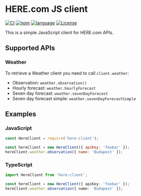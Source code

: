 # HERE.com JS client #

[![CI][ci-image]][ci-url] [![npm][npm-image]][npm-url] [![language][language-image]][language-url] [![License][license-image]][license-url]

[ci-image]: https://img.shields.io/github/workflow/status/raszi/here-client/Node.js%20CI/master
[ci-url]: https://github.com/raszi/here-client/actions?query=workflow%3A%22Node.js+CI%22
[npm-image]: https://img.shields.io/npm/v/here-client.svg
[npm-url]: https://npmjs.org/package/here-client
[license-image]: http://img.shields.io/npm/l/here-client.svg
[license-url]: LICENSE
[language-image]: https://img.shields.io/github/languages/top/raszi/here-client
[language-url]: https://github.com/raszi/here-client/search?l=typescript

This is a simple JavaScript client for HERE.com APIs.

## Supported APIs ##

### Weather ###

To retrieve a Weather client you need to call `client.weather`:

  * Observation: `weather.observation()`
  * Hourly forecast: `weather.hourlyForecast`
  * Seven day forecast: `weather.sevenDayForecast`
  * Seven day forecast simple: `weather.sevenDayForecastSimple`

## Examples ##

### JavaScript ###

```javascript
const HereClient = require('here-client');

const hereClient = new HereClient({ apiKey: 'foobar' });
hereClient.weather.observation({ name: 'Budapest' });
```


### TypeScript ###

```typescript
import HereClient from 'here-client';

const hereClient = new HereClient({ apiKey: 'foobar' });
hereClient.weather.observation({ name: 'Budapest' });
```

